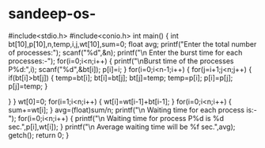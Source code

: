 # sandeep-os-
#include<stdio.h>
#include<conio.h>
int main()
{
int bt[10],p[10],n,temp,i,j,wt[10],sum=0;
float avg;
printf("Enter the total number of processes:");
scanf("%d",&n);
printf("\n Enter the burst time for each processes:-");
for(i=0;i<n;i++)
{
printf("\nBurst time of the processes P%d:",i);
scanf("%d",&bt[i]);
p[i]=i;
}
for(i=0;i<n-1;i++)
{
for(j=i+1;j<n;j++)
{
if(bt[i]>bt[j])
{
temp=bt[i];
bt[i]=bt[j];
bt[j]=temp;
temp=p[i];
p[i]=p[j];
p[j]=temp;
}

}
}
wt[0]=0;
for(i=1;i<n;i++)
{
wt[i]=wt[i-1]+bt[i-1];
}
for(i=0;i<n;i++)
{
sum+=wt[i];
}
avg=(float)sum/n;
printf("\n Waiting time for each process is:-");
for(i=0;i<n;i++)
{
printf("\n Waiting time for process P%d is %d
sec.",p[i],wt[i]);
}
printf("\n Average waiting time will be %f sec.",avg);
getch();
return 0;
}
